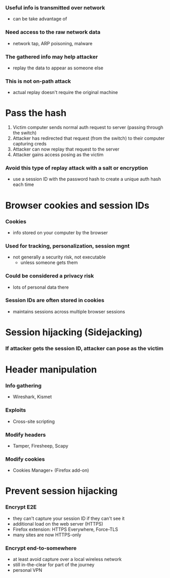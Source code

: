### Useful info is transmitted over network
- can be take advantage of
### Need access to the raw network data
- network tap, ARP poisoning, malware
### The gathered info may help attacker
- replay the data to appear as someone else
### This is not on-path attack
- actual replay doesn't require the original machine
# Pass the hash
1. Victim computer sends normal auth request to server (passing through the switch)
2. Attacker has redirected that request (from the switch) to their computer capturing creds
3. Attacker can now replay that request to the server
4. Attacker gains access posing as the victim
### Avoid this type of replay attack with a salt or encryption
- use a session ID with the password hash to create a unique auth hash each time
# Browser cookies and session IDs
### Cookies
- info stored on your computer by the browser
### Used for tracking, personalization, session mgnt
- not generally a security risk, not executable
	- unless someone gets them
### Could be considered a privacy risk
- lots of personal data there
### Session IDs are often stored in cookies
- maintains sessions across multiple browser sessions
# Session hijacking (Sidejacking)
### If attacker gets the session ID, attacker can pose as the victim
# Header manipulation
### Info gathering
- Wireshark, Kismet
### Exploits
- Cross-site scripting
### Modify headers
- Tamper, Firesheep, Scapy
### Modify cookies
- Cookies Manager+ (Firefox add-on)
# Prevent session hijacking
### Encrypt E2E
- they can't capture your session ID if they can't see it
- additional load on the web server (HTTPS)
- Firefox extension: HTTPS Everywhere, Force-TLS
- many sites are now HTTPS-only
### Encrypt end-to-somewhere
- at least avoid capture over a local wireless network
- still in-the-clear for part of the journey
- personal VPN
